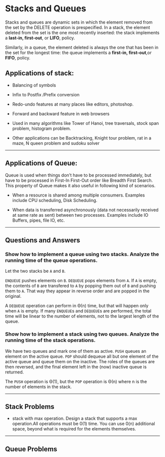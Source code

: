 # Stacks and Queues

Stacks and queues are dynamic sets in which the element removed from the set by the DELETE operation is prespecified. In a stack, the element deleted from the set is the one most recently inserted: the stack implements a **last-in, first-out**, or **LIFO**, policy. 

Similarly, in a queue, the element deleted is always the one that has been in the set for the longest time: the queue implements a **first-in, first-out**,or **FIFO**, policy.

## Applications of stack:

- Balancing of symbols

- Infix to Postfix /Prefix conversion

- Redo-undo features at many places like editors, photoshop.

- Forward and backward feature in web browsers
 
- Used in many algorithms like Tower of Hanoi, tree traversals, stock span problem, histogram problem.

- Other applications can be Backtracking, Knight tour problem, rat in a maze, N queen problem and sudoku solver

--- 

## Applications of Queue:

Queue is used when things don’t have to be processed immediately, but have to be processed in First-In First-Out order like Breadth First Search. This property of Queue makes it also useful in following kind of scenarios. 

- When a resource is shared among multiple consumers. Examples include CPU scheduling, Disk Scheduling.

- When data is transferred asynchronously (data not necessarily received at same rate as sent) between two processes. Examples include IO Buffers, pipes, file IO, etc.

---

## Questions and Answers

### Show how to implement a queue using two stacks. Analyze the running time of the queue operations.

Let the two stacks be `A` and `B`.

`ENQUEUE` pushes elements on `B`. `DEQUEUE` pops elements from `A`. If `A` is empty, the contents of `B` are transfered to `A` by popping them out of `B` and pushing them to `A`. That way they appear in reverse order and are popped in the original.

A `DEQUEUE` operation can perform in Θ(n) time, but that will happen only when `A` is empty. If many `ENQUEUE`s and `DEQUEUE`s are performed, the total time will be linear to the number of elements, not to the largest length of the queue.

### Show how to implement a stack using two queues. Analyze the running time of the stack operations.

We have two queues and mark one of them as active. `PUSH` queues an element on the active queue. `POP` should dequeue all but one element of the active queue and queue them on the inactive. The roles of the queues are then reversed, and the final element left in the (now) inactive queue is returned.

The `PUSH` operation is Θ(1), but the `POP` operation is Θ(n) where n is the number of elements in the stack.

---

## Stack Problems

- stack with max operation. Design a stack that supports a max operation.All operations must be 0(1) time. You can use 0(n) additional space, beyond what is required for the elements themselves.

---

## Queue Problems
